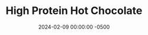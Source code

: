 ---
layout: post
title:  "High Protein Hot Chocolate"
date:   2024-02-09 00:00:00 -0500
categories:
- Recipes
- Drinks
permalink: /recipes/hot-chocolate
image: /assets/Food/Drinks/Hot Chocolate/hot-choc.jpg
ing: hotchoc-ing
facts: hotchoc-facts
Prep: 5
Rest: 
Cook: 10
Description: Typical hot chocolate is full of added sugars, which is not what I'm about. The protein makes this like a hot protein shake, and its sweetened with monk fruit (or stevia) too. This is great after being outside in the snow for hours, and is a much healthier way to enjoy the classic drink.
Instructions: 
- Add ingredients to a medium saucepot<br><br>

- Heat over medium, whisking frequently, until warm (but not boiling) and creamy.<br><br>

- Serve immediately, makes 1 serving. Can also be stored in the fridge for later as chocolate milk<br><br>

- Alternatively you can mix in a shaker bottle, then transfer to a glass or mug and microwave for 1:30<br><br>
---